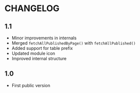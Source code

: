 CHANGELOG
=========

1.1
---

 * Minor improvements in internals
 * Merged `fetchAllPublishedByPage()` with `fetchAllPublished()`
 * Added support for table prefix
 * Updated module icon
 * Improved internal structure

1.0
---

 * First public version
